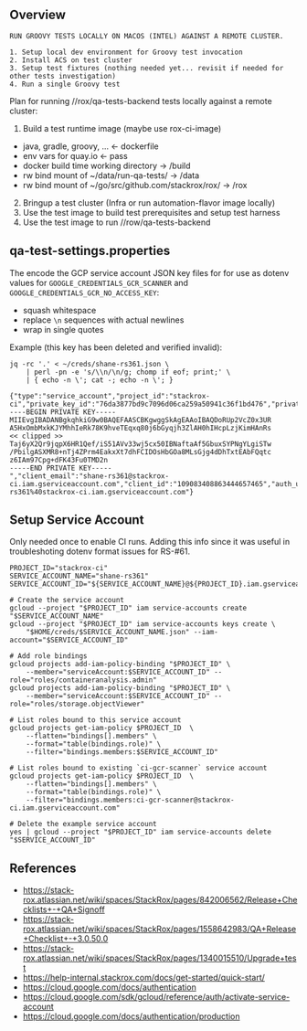 Overview
--------

    RUN GROOVY TESTS LOCALLY ON MACOS (INTEL) AGAINST A REMOTE CLUSTER.

    1. Setup local dev environment for Groovy test invocation
    2. Install ACS on test cluster
    3. Setup test fixtures (nothing needed yet... revisit if needed for other tests investigation)
    4. Run a single Groovy test

Plan for running //rox/qa-tests-backend tests locally against a remote cluster:

1. Build a test runtime image (maybe use rox-ci-image)
  - java, gradle, groovy, ...                          <- dockerfile
  - env vars for quay.io                               <- pass
  - docker build time working directory                -> /build
  - rw bind mount of ~/data/run-qa-tests/              -> /data
  - rw bind mount of ~/go/src/github.com/stackrox/rox/ -> /rox
2. Bringup a test cluster (Infra or run automation-flavor image locally)
3. Use the test image to build test prerequisites and setup test harness
4. Use the test image to run //row/qa-tests-backend


qa-test-settings.properties
---------------------------

The encode the GCP service account JSON key files for for use as dotenv values
for `GOOGLE_CREDENTIALS_GCR_SCANNER` and `GOOGLE_CREDENTIALS_GCR_NO_ACCESS_KEY`:
* squash whitespace
* replace `\n` sequences with actual newlines
* wrap in single quotes

Example (this key has been deleted and verified invalid):
```
jq -rc '.' < ~/creds/shane-rs361.json \
    | perl -pn -e 's/\\n/\n/g; chomp if eof; print;' \
    | { echo -n \'; cat -; echo -n \'; }
```

    {"type":"service_account","project_id":"stackrox-ci","private_key_id":"76da3877bd9c7096d06ca259a50941c36f1bd476","private_key":"-----BEGIN PRIVATE KEY-----
    MIIEvgIBADANBgkqhkiG9w0BAQEFAASCBKgwggSkAgEAAoIBAQDoRUp2VcZ0x3UR
    A5HxOmbMxkKJYMhhIeRk78K9hveTEqxq80j6bGyqjh3ZlAH0hIHcpLzjKimHAnRs
    << clipped >>
    Taj6yX2Qr9jqpX6HR1Qef/iS51AVv33wj5cx50IBNaftaAf5GbuxSYPNgYLgiSTw
    /PbilgASXMR8+nTj4ZPrm4EakxXt7dhFCIDOsHbGOa8MLsGjg4dDhTxtEAbFQqtc
    z6IAm97Cpg+dFK43Fu0TMD2n
    -----END PRIVATE KEY-----
    ","client_email":"shane-rs361@stackrox-ci.iam.gserviceaccount.com","client_id":"109083408863444657465","auth_uri":"https://accounts.google.com/o/oauth2/auth","token_uri":"https://oauth2.googleapis.com/token","auth_provider_x509_cert_url":"https://www.googleapis.com/oauth2/v1/certs","client_x509_cert_url":"https://www.googleapis.com/robot/v1/metadata/x509/shane-rs361%40stackrox-ci.iam.gserviceaccount.com"}


Setup Service Account
---------------------

Only needed once to enable CI runs. Adding this info since it was useful in troubleshoting
dotenv format issues for RS-#61.

```
PROJECT_ID="stackrox-ci"
SERVICE_ACCOUNT_NAME="shane-rs361"
SERVICE_ACCOUNT_ID="${SERVICE_ACCOUNT_NAME}@${PROJECT_ID}.iam.gserviceaccount.com"

# Create the service account
gcloud --project "$PROJECT_ID" iam service-accounts create "$SERVICE_ACCOUNT_NAME"
gcloud --project "$PROJECT_ID" iam service-accounts keys create \
    "$HOME/creds/$SERVICE_ACCOUNT_NAME.json" --iam-account="$SERVICE_ACCOUNT_ID"

# Add role bindings
gcloud projects add-iam-policy-binding "$PROJECT_ID" \
    --member="serviceAccount:$SERVICE_ACCOUNT_ID" --role="roles/containeranalysis.admin"
gcloud projects add-iam-policy-binding "$PROJECT_ID" \
    --member="serviceAccount:$SERVICE_ACCOUNT_ID" --role="roles/storage.objectViewer"

# List roles bound to this service account
gcloud projects get-iam-policy $PROJECT_ID  \
    --flatten="bindings[].members" \
    --format="table(bindings.role)" \
    --filter="bindings.members:$SERVICE_ACCOUNT_ID"

# List roles bound to existing `ci-gcr-scanner` service account
gcloud projects get-iam-policy $PROJECT_ID  \
    --flatten="bindings[].members" \
    --format="table(bindings.role)" \
    --filter="bindings.members:ci-gcr-scanner@stackrox-ci.iam.gserviceaccount.com"

# Delete the example service account
yes | gcloud --project "$PROJECT_ID" iam service-accounts delete "$SERVICE_ACCOUNT_ID"
```


References
----------

* https://stack-rox.atlassian.net/wiki/spaces/StackRox/pages/842006562/Release+Checklists+-+QA+Signoff
* https://stack-rox.atlassian.net/wiki/spaces/StackRox/pages/1558642983/QA+Release+Checklist+-+3.0.50.0
* https://stack-rox.atlassian.net/wiki/spaces/StackRox/pages/1340015510/Upgrade+test
* https://help-internal.stackrox.com/docs/get-started/quick-start/
* https://cloud.google.com/docs/authentication
* https://cloud.google.com/sdk/gcloud/reference/auth/activate-service-account
* https://cloud.google.com/docs/authentication/production
